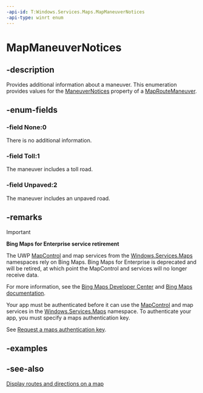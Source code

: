 ```yaml
---
-api-id: T:Windows.Services.Maps.MapManeuverNotices
-api-type: winrt enum
---
```


<!-- Enumeration syntax
public enum Windows.Services.Maps.MapManeuverNotices : uint
-->

# MapManeuverNotices

## -description
Provides additional information about a maneuver. This enumeration provides values for the [ManeuverNotices](maproutemaneuver_maneuvernotices.md) property of a [MapRouteManeuver](maproutemaneuver.md).

## -enum-fields
### -field None:0
There is no additional information.

### -field Toll:1
The maneuver includes a toll road.

### -field Unpaved:2
The maneuver includes an unpaved road.


## -remarks
> [!IMPORTANT]
> **Bing Maps for Enterprise service retirement**
>
> The UWP [MapControl](../windows.ui.xaml.controls.maps/mapcontrol.md) and map services from the [Windows.Services.Maps](windows_services_maps.md) namespaces rely on Bing Maps. Bing Maps for Enterprise is deprecated and will be retired, at which point the MapControl and services will no longer receive data.
>
> For more information, see the [Bing Maps Developer Center](https://www.bingmapsportal.com/) and [Bing Maps documentation](/bingmaps/getting-started/).

Your app must be authenticated before it can use the [MapControl](../windows.ui.xaml.controls.maps/mapcontrol.md) and map services in the [Windows.Services.Maps](windows_services_maps.md) namespace. To authenticate your app, you must specify a maps authentication key.

See [Request a maps authentication key](/windows/uwp/maps-and-location/authentication-key).

## -examples

## -see-also
[Display  routes and directions on a map](/windows/uwp/maps-and-location/routes-and-directions)
